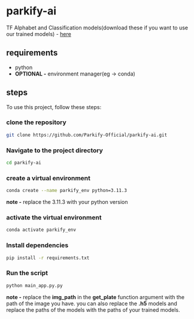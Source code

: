 # parkify-ai

TF Alphabet and Classification models(download these if you want to use our trained models) - [here](https://drive.google.com/drive/folders/1Ssj6YzK_dyPvmYKrZKc91CG9-sqqeJzM?usp=sharing)


## requirements
 - python
 - **OPTIONAL -** environment manager(eg -> conda) 

## steps

To use this project, follow these steps:

### clone the repository
```bash
git clone https://github.com/Parkify-Official/parkify-ai.git
```

### Navigate to the project directory
```bash
cd parkify-ai
```

### create a virtual environment
```bash
conda create --name parkify_env python=3.11.3
```

**note -** replace the 3.11.3 with your python version

### activate the virtual environment
```bash
conda activate parkify_env
```

### Install dependencies
```bash
pip install -r requirements.txt
```

### Run the script
```bash
python main_app.py.py
```
**note -** replace the **img_path** in the **get_plate** function argument with the path of the image you have.
you can also replace the **.h5** models and replace the paths of the models with the paths of your trained models.
